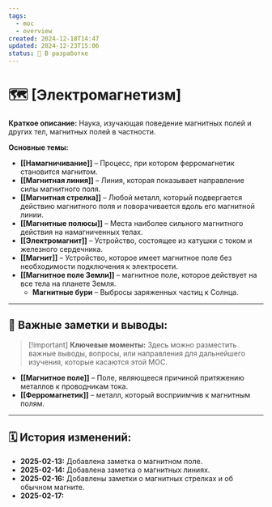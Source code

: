 ```yaml
---
tags:
  - moc
  - overview
created: 2024-12-18T14:47
updated: 2024-12-23T15:06
status: 🚧 В разработке
---
```


# 🗺️ **[Электромагнетизм]**

**Краткое описание:**  Наука, изучающая поведение магнитных полей и других тел, магнитных полей в частности.

**Основные темы:**

- **[[Намагничивание]]** – Процесс, при котором ферромагнетик становится магнитом.
- **[[Магнитная линия]]**  – Линия, которая показывает направление силы магнитного поля.
- **[[Магнитная стрелка]]** – Любой металл, который подвергается действию магнитного поля и поворачивается вдоль его магнитной линии.
- **[[Магнитные полюсы]]** – Места наиболее сильного магнитного действия на намагниченных телах.
- **[[Электромагнит]]** – Устройство, состоящее из катушки с током и железного сердечника.
- **[[Магнит]]** – Устройство, которое имеет магнитное поле без необходимости подключения к электросети.
- **[[Магнитное поле Земли]]** – магнитное поле, которое действует на все тела на планете Земля.
	- **Магнитные бури** – Выбросы заряженных частиц к Солнца. 

---

## 📌 **Важные заметки и выводы:**

> [!important] **Ключевые моменты:** Здесь можно разместить важные выводы, вопросы, или направления для дальнейшего изучения, которые касаются этой MOC.

- **[[Магнитное поле]]** – Поле, являющееся причиной притяжению металлов к проводникам тока.
- **[[Ферромагнетик]]** – металл, который восприимчив к магнитным полям.

---

## 🗓️ **История изменений:**

- **2025-02-13:**  Добавлена заметка о магнитном поле.
- **2025-02-14:**  Добавлена заметка о магнитных линиях.
- **2025-02-16:** Добавлены заметки о магнитных стрелках и об обычном магните.
- **2025-02-17:**